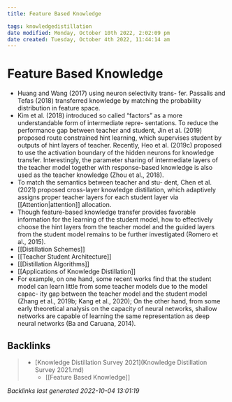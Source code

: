 ```yaml
---
title: Feature Based Knowledge

tags: knowledgedistillation 
date modified: Monday, October 10th 2022, 2:02:09 pm
date created: Tuesday, October 4th 2022, 11:44:14 am
---
```


# Feature Based Knowledge
- Huang and Wang (2017) using neuron selectivity trans- fer. Passalis and Tefas (2018) transferred knowledge by matching the probability distribution in feature space.
- Kim et al. (2018) introduced so called “factors” as a more understandable form of intermediate repre- sentations. To reduce the performance gap between teacher and student, Jin et al. (2019) proposed route constrained hint learning, which supervises student by outputs of hint layers of teacher. Recently, Heo et al. (2019c) proposed to use the activation boundary of the hidden neurons for knowledge transfer. Interestingly, the parameter sharing of intermediate layers of the teacher model together with response-based knowledge is also used as the teacher knowledge (Zhou et al., 2018).
- To match the semantics between teacher and stu- dent, Chen et al. (2021) proposed cross-layer knowledge distillation, which adaptively assigns proper teacher layers for each student layer via [[Attention|attention]] allocation.
- Though feature-based knowledge transfer provides favorable information for the learning of the student model, how to effectively choose the hint layers from the teacher model and the guided layers from the student model remains to be further investigated (Romero et al., 2015).
- [[Distillation Schemes]]
- [[Teacher Student Architecture]]
- [[Distillation Algorithms]]
- [[Applications of Knowledge Distillation]]
- For example, on one hand, some recent works find that the student model can learn little from some teacher models due to the model capac- ity gap between the teacher model and the student model (Zhang et al., 2019b; Kang et al., 2020); On the other hand, from some early theoretical analysis on the capacity of neural networks, shallow networks are capable of learning the same representation as deep neural networks (Ba and Caruana, 2014).

## Backlinks
> - [Knowledge Distillation Survey 2021](Knowledge Distillation Survey 2021.md)
>   - [[Feature Based Knowledge]]

_Backlinks last generated 2022-10-04 13:01:19_
